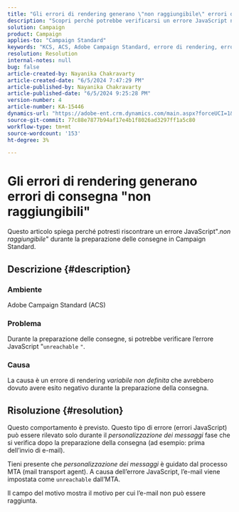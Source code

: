 ```yaml
---
title: "Gli errori di rendering generano \"non raggiungibile\" errori di consegna"
description: "Scopri perché potrebbe verificarsi un errore JavaScript non raggiungibile durante la preparazione delle consegne in Campaign Standard."
solution: Campaign
product: Campaign
applies-to: "Campaign Standard"
keywords: "KCS, ACS, Adobe Campaign Standard, errore di rendering, errore di consegna non raggiungibile"
resolution: Resolution
internal-notes: null
bug: false
article-created-by: Nayanika Chakravarty
article-created-date: "6/5/2024 7:47:29 PM"
article-published-by: Nayanika Chakravarty
article-published-date: "6/5/2024 9:25:28 PM"
version-number: 4
article-number: KA-15446
dynamics-url: "https://adobe-ent.crm.dynamics.com/main.aspx?forceUCI=1&pagetype=entityrecord&etn=knowledgearticle&id=819a1f6d-7423-ef11-840b-6045bd006b25"
source-git-commit: 77c88e7877b94af17e4b1f8026ad3297ff1a5c80
workflow-type: tm+mt
source-wordcount: '153'
ht-degree: 3%

---
```


# Gli errori di rendering generano errori di consegna &quot;non raggiungibili&quot;


Questo articolo spiega perché potresti riscontrare un errore JavaScript&quot;.*non raggiungibile*&quot; durante la preparazione delle consegne in Campaign Standard.

## Descrizione {#description}


### Ambiente

Adobe Campaign Standard (ACS)

### Problema

Durante la preparazione delle consegne, si potrebbe verificare l’errore JavaScript &quot;`unreachable` `"`.

### Causa

La causa è un errore di rendering *variabile non definita* che avrebbero dovuto avere esito negativo durante la preparazione della consegna.


## Risoluzione {#resolution}


Questo comportamento è previsto. Questo tipo di errore (errori JavaScript) può essere rilevato solo durante il *personalizzazione dei messaggi* fase che si verifica dopo la preparazione della consegna (ad esempio: prima dell’invio di e-mail).

Tieni presente che *personalizzazione dei messaggi* è guidato dal processo MTA (mail transport agent). A causa dell’errore JavaScript, l’e-mail viene impostata come `unreachable` dall’MTA.

Il campo del motivo mostra il motivo per cui l’e-mail non può essere raggiunta.

